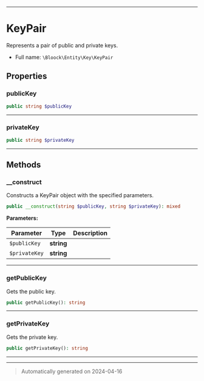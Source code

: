 ***

# KeyPair

Represents a pair of public and private keys.



* Full name: `\Bloock\Entity\Key\KeyPair`



## Properties


### publicKey



```php
public string $publicKey
```






***

### privateKey



```php
public string $privateKey
```






***

## Methods


### __construct

Constructs a KeyPair object with the specified parameters.

```php
public __construct(string $publicKey, string $privateKey): mixed
```








**Parameters:**

| Parameter | Type | Description |
|-----------|------|-------------|
| `$publicKey` | **string** |  |
| `$privateKey` | **string** |  |





***

### getPublicKey

Gets the public key.

```php
public getPublicKey(): string
```












***

### getPrivateKey

Gets the private key.

```php
public getPrivateKey(): string
```












***


***
> Automatically generated on 2024-04-16
